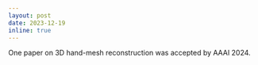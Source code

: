 ```yaml
---
layout: post
date: 2023-12-19
inline: true
---
```


One paper on 3D hand-mesh reconstruction was accepted by AAAI 2024.